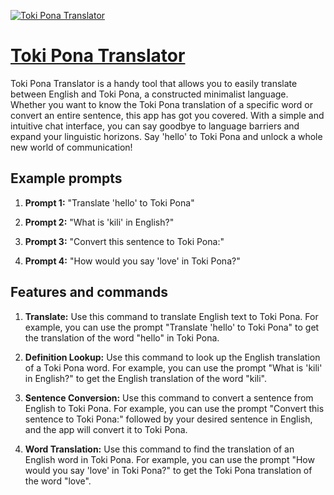 [![Toki Pona Translator](https://files.oaiusercontent.com/file-K8Vnjag3NEzhHuqFVOqkn06g?se=2123-10-18T17%3A16%3A47Z&sp=r&sv=2021-08-06&sr=b&rscc=max-age%3D31536000%2C%20immutable&rscd=attachment%3B%20filename%3Dtokipona_logo.png&sig=KhqToxaNLCLmI2kq%2BTtP5/dqbCGjfq5gGkj5t%2BHLhTQ%3D)](https://chat.openai.com/g/g-2ZbDranyg-toki-pona-translator)

# [Toki Pona Translator](https://chat.openai.com/g/g-2ZbDranyg-toki-pona-translator)

Toki Pona Translator is a handy tool that allows you to easily translate between English and Toki Pona, a constructed minimalist language. Whether you want to know the Toki Pona translation of a specific word or convert an entire sentence, this app has got you covered. With a simple and intuitive chat interface, you can say goodbye to language barriers and expand your linguistic horizons. Say 'hello' to Toki Pona and unlock a whole new world of communication!

## Example prompts

1. **Prompt 1:** "Translate 'hello' to Toki Pona"

2. **Prompt 2:** "What is 'kili' in English?"

3. **Prompt 3:** "Convert this sentence to Toki Pona:"

4. **Prompt 4:** "How would you say 'love' in Toki Pona?"

## Features and commands

1. **Translate:** Use this command to translate English text to Toki Pona. For example, you can use the prompt "Translate 'hello' to Toki Pona" to get the translation of the word "hello" in Toki Pona.

2. **Definition Lookup:** Use this command to look up the English translation of a Toki Pona word. For example, you can use the prompt "What is 'kili' in English?" to get the English translation of the word "kili".

3. **Sentence Conversion:** Use this command to convert a sentence from English to Toki Pona. For example, you can use the prompt "Convert this sentence to Toki Pona:" followed by your desired sentence in English, and the app will convert it to Toki Pona.

4. **Word Translation:** Use this command to find the translation of an English word in Toki Pona. For example, you can use the prompt "How would you say 'love' in Toki Pona?" to get the Toki Pona translation of the word "love".